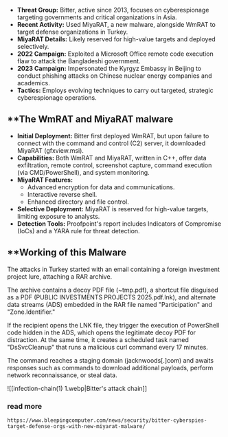 

- **Threat Group:** Bitter, active since 2013, focuses on cyberespionage targeting governments and critical organizations in Asia.
- **Recent Activity:** Used MiyaRAT, a new malware, alongside WmRAT to target defense organizations in Turkey.
- **MiyaRAT Details:** Likely reserved for high-value targets and deployed selectively.
- **2022 Campaign:** Exploited a Microsoft Office remote code execution flaw to attack the Bangladeshi government.
- **2023 Campaign:** Impersonated the Kyrgyz Embassy in Beijing to conduct phishing attacks on Chinese nuclear energy companies and academics.
- **Tactics:** Employs evolving techniques to carry out targeted, strategic cyberespionage operations.

## **The WmRAT and MiyaRAT malware

- **Initial Deployment:** Bitter first deployed WmRAT, but upon failure to connect with the command and control (C2) server, it downloaded MiyaRAT (gfxview.msi).
- **Capabilities:** Both WmRAT and MiyaRAT, written in C++, offer data exfiltration, remote control, screenshot capture, command execution (via CMD/PowerShell), and system monitoring.
- **MiyaRAT Features:**
    - Advanced encryption for data and communications.
    - Interactive reverse shell.
    - Enhanced directory and file control.
- **Selective Deployment:** MiyaRAT is reserved for high-value targets, limiting exposure to analysts.
- **Detection Tools:** Proofpoint's report includes Indicators of Compromise (IoCs) and a YARA rule for threat detection.

## **Working of this Malware

The attacks in Turkey started with an email containing a foreign investment project lure, attaching a RAR archive.

The archive contains a decoy PDF file (~tmp.pdf), a shortcut file disguised as a PDF (PUBLIC INVESTMENTS PROJECTS 2025.pdf.lnk), and alternate data streams (ADS) embedded in the RAR file named "Participation" and "Zone.Identifier."

If the recipient opens the LNK file, they trigger the execution of PowerShell code hidden in the ADS, which opens the legitimate decoy PDF for distraction. At the same time, it creates a scheduled task named "DsSvcCleanup" that runs a malicious curl command every 17 minutes.

The command reaches a staging domain (jacknwoods[.]com) and awaits responses such as commands to download additional payloads, perform network reconnaissance, or steal data.

![[infection-chain(1) 1.webp|Bitter's attack chain]]

### **read more**

	https://www.bleepingcomputer.com/news/security/bitter-cyberspies-target-defense-orgs-with-new-miyarat-malware/